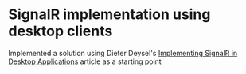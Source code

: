 # SignalR implementation using desktop clients

Implemented a solution using Dieter Deysel's [Implementing SignalR in Desktop Applications][cp] article as a starting point

[//]: # (These are reference links used in the body of this note and get stripped out when the markdown processor does its job. There is no need to format nicely because it shouldn't be seen. Thanks SO - http://stackoverflow.com/questions/4823468/store-comments-in-markdown-syntax)

   [cp]: <https://www.codeproject.com/Articles/804770/Implementing-SignalR-in-Desktop-Applications>